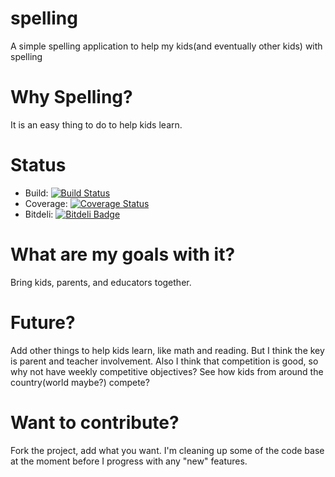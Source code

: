 # spelling
A simple spelling application to help my kids(and eventually other kids) with spelling

Why Spelling?
=============

It is an easy thing to do to help kids learn.

Status
======

* Build: [![Build Status](https://travis-ci.org/djr4488/spelling.svg?branch=master)](https://travis-ci.org/djr4488/spelling)
* Coverage: [![Coverage Status](https://coveralls.io/repos/djr4488/spelling/badge.svg?branch=master)](https://coveralls.io/r/djr4488/spelling?branch=master)
* Bitdeli: [![Bitdeli Badge](https://d2weczhvl823v0.cloudfront.net/djr4488/spelling/trend.png)](https://bitdeli.com/free "Bitdeli Badge")

What are my goals with it?
==========================

Bring kids, parents, and educators together.

Future?
=======

Add other things to help kids learn, like math and reading.  But I think the key is parent and teacher involvement.  Also I think that competition is good, so why not have weekly competitive objectives?  See how kids from around the country(world maybe?) compete?

Want to contribute?
===================

Fork the project, add what  you want.  I'm cleaning up some of the code base at the moment before I progress with any "new" features.

